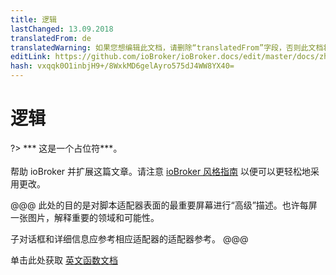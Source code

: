 ```yaml
---
title: 逻辑
lastChanged: 13.09.2018
translatedFrom: de
translatedWarning: 如果您想编辑此文档，请删除“translatedFrom”字段，否则此文档将再次自动翻译
editLink: https://github.com/ioBroker/ioBroker.docs/edit/master/docs/zh-cn/logic/README.md
hash: vxqqk0O1inbjH9+/8WxkMD6gelAyro575dJ4WW8YX40=
---
```

# 逻辑
?> *** 这是一个占位符***。<br><br>帮助 ioBroker 并扩展这篇文章。请注意 [ioBroker 风格指南](community/styleguidedoc) 以便可以更轻松地采用更改。

@@@ 此处的目的是对脚本适配器表面的最重要屏幕进行“高级”描述。也许每屏一张图片，解释重要的领域和可能性。

子对话框和详细信息应参考相应适配器的适配器参考。
@@@

单击此处获取 [英文函数文档](https://github.com/ioBroker/ioBroker.javascript/blob/master/docs/en/javascript.md)